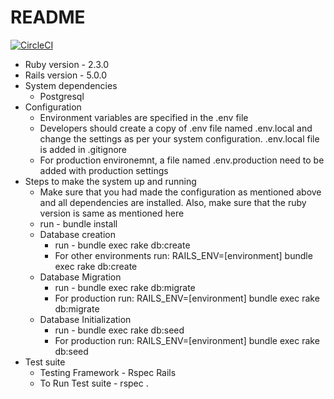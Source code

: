 # README

[![CircleCI](https://circleci.com/gh/72pulses/chato.svg?style=svg)](https://circleci.com/gh/72pulses/chato)

* Ruby version - 2.3.0
* Rails version - 5.0.0
* System dependencies
  * Postgresql
* Configuration
  * Environment variables are specified in the .env file
  * Developers should create a copy of .env file named .env.local and change the
    settings as per your system configuration. .env.local file is added in .gitignore
  * For production environemnt, a file named .env.production need to be added with production settings
* Steps to make the system up and running
  * Make sure that you had made the configuration as mentioned above and all dependencies are installed. Also, make sure that the ruby version is same as mentioned here
  * run - bundle install
  * Database creation
    * run - bundle exec rake db:create
    * For other environments run: RAILS_ENV=[environment] bundle exec rake db:create
  * Database Migration
    * run - bundle exec rake db:migrate
    * For production run: RAILS_ENV=[environment] bundle exec rake db:migrate
  * Database Initialization
    * run - bundle exec rake db:seed
    * For production run: RAILS_ENV=[environment] bundle exec rake db:seed
* Test suite
  * Testing Framework - Rspec Rails
  * To Run Test suite - rspec .

